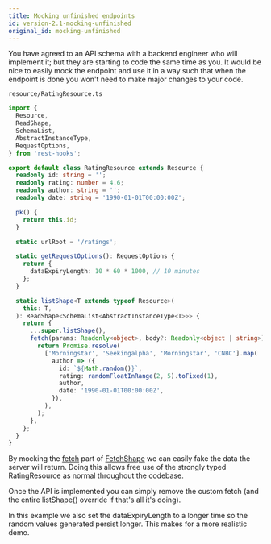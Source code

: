 ```yaml
---
title: Mocking unfinished endpoints
id: version-2.1-mocking-unfinished
original_id: mocking-unfinished
---
```

You have agreed to an API schema with a backend engineer who will implement it;
but they are starting to code the same time as you. It would be nice to easily
mock the endpoint and use it in a way such that when the endpoint is done
you won't need to make major changes to your code.

`resource/RatingResource.ts`

```typescript
import {
  Resource,
  ReadShape,
  SchemaList,
  AbstractInstanceType,
  RequestOptions,
} from 'rest-hooks';

export default class RatingResource extends Resource {
  readonly id: string = '';
  readonly rating: number = 4.6;
  readonly author: string = '';
  readonly date: string = '1990-01-01T00:00:00Z';

  pk() {
    return this.id;
  }

  static urlRoot = '/ratings';

  static getRequestOptions(): RequestOptions {
    return {
      dataExpiryLength: 10 * 60 * 1000, // 10 minutes
    };
  }

  static listShape<T extends typeof Resource>(
    this: T,
  ): ReadShape<SchemaList<AbstractInstanceType<T>>> {
    return {
      ...super.listShape(),
      fetch(params: Readonly<object>, body?: Readonly<object | string>) {
        return Promise.resolve(
          ['Morningstar', 'Seekingalpha', 'Morningstar', 'CNBC'].map(
            author => ({
              id: `${Math.random()}`,
              rating: randomFloatInRange(2, 5).toFixed(1),
              author,
              date: '1990-01-01T00:00:00Z',
            }),
          ),
        );
      },
    };
  }
}
```

By mocking the [fetch](../api/FetchShape.md#fetchurl-string-body-payload-promiseany) part of
[FetchShape](../api/FetchShape.md) we can easily fake the data the server will return. Doing
this allows free use of the strongly typed RatingResource as normal throughout the codebase.

Once the API is implemented you can simply remove the custom fetch (and the entire listShape()
override if that's all it's doing).

In this example we also set the dataExpiryLength to a longer time so the random values generated
persist longer. This makes for a more realistic demo.
